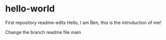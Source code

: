 # hello-world
First repository
readme-edits
Hello,
I am Ben, this is the introduction of me!

Change the branch readme file
main

